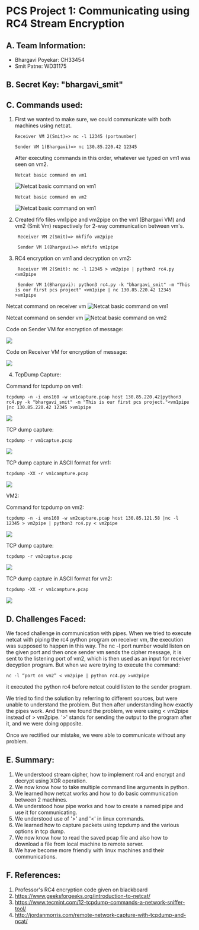 # PCS Project 1: Communicating using RC4 Stream Encryption

## A. Team Information:

* Bhargavi Poyekar: CH33454
* Smit Patne: WD31175

## B. Secret Key: "bhargavi_smit"

## C.  Commands used:

1.  First we wanted to make sure, we could communicate with both machines using netcat.

        Receiver VM 2(Smit)=> nc -l 12345 (portnumber)

        Sender VM 1(Bhargavi)=> nc 130.85.220.42 12345

    After executing commands in this order, whatever we typed on vm1 was seen on vm2. 

        Netcat basic command on vm1
    ![Netcat basic command on vm1](https://i.postimg.cc/ht4kFHK5/image.png "Netcat basic command on vm1")

        Netcat basic command on vm2
    ![Netcat basic command on vm1](https://i.postimg.cc/vB2hCNH5/image.png )

2. Created fifo files vm1pipe and vm2pipe on the vm1 (Bhargavi VM) and vm2 (Smit Vm) respectively for 2-way communication between vm's.

        Receiver VM 2(Smit)=> mkfifo vm2pipe

        Sender VM 1(Bhargavi)=> mkfifo vm1pipe

3. RC4 encryption on vm1 and decryption on vm2:

        Receiver VM 2(Smit): nc -l 12345 > vm2pipe | python3 rc4.py <vm2pipe 

        Sender VM 1(Bhargavi): python3 rc4.py -k "bhargavi_smit" -m "This is our first pcs project" <vm1pipe | nc 130.85.220.42 12345 >vm1pipe 

Netcat command on receiver vm
![Netcat basic command on vm1](https://i.postimg.cc/tJnWs6Y8/image.png )


Netcat command on sender vm
![Netcat basic command on vm2](https://i.postimg.cc/brKf5nP9/image.png)

Code on Sender VM for encryption of message:

![](https://i.postimg.cc/4dPSt9nx/image.png )

Code on Receiver VM for encryption of message:

![](https://i.postimg.cc/pXCKHJ4T/image.png )

4. TcpDump Capture:

Command for tcpdump on vm1:

    tcpdump -n -i ens160 -w vm1capture.pcap host 130.85.220.42|python3 rc4.py -k "bhargavi_smit" -m "This is our first pcs project."<vm1pipe |nc 130.85.220.42 12345 >vm1pipe

![](https://i.postimg.cc/kMTjmHGV/image.png)


TCP dump capture:

    tcpdump -r vm1captue.pcap

![](https://i.postimg.cc/J0W3MbJz/image.png)

TCP dump capture in ASCII format for vm1:

    tcpdump -XX -r vm1campture.pcap

![](https://i.postimg.cc/8C0tQJt7/image.png)

VM2: 

Command for tcpdump on vm2: 

    tcpdump -n -i ens160 -w vm2capture.pcap host 130.85.121.58 |nc -l 12345 > vm2pipe | python3 rc4.py < vm2pipe

![](https://i.postimg.cc/qMtGdMWY/image.png)

TCP dump capture:

    tcpdump -r vm2captue.pcap
![](https://i.postimg.cc/KjFcZzY2/image.png)

TCP dump capture in ASCII format for vm2:

    tcpdump -XX -r vm1campture.pcap

![](https://i.postimg.cc/PryswySY/image.png)

## D. Challenges Faced: 

We faced challenge in communication with pipes. When we tried to execute  netcat with piping the rc4 python program on receiver vm, the execution was supposed to happen in this way. The nc -l port number would listen on the given port and then once sender vm sends the cipher message, it is sent to the listening port of vm2, which is then used as an input for receiver decyption program. But when we were trying to execute the command: 
    
    nc -l “port on vm2” < vm2pipe | python rc4.py >vm2pipe

it  executed the python rc4 before netcat could listen to the sender program. 

We tried to find the solution by referring to different sources, but were unable to understand the problem. But then after understanding how exactly the pipes work. And then we found the problem, we were using < vm2pipe instead of > vm2pipe. '>' stands for sending the output to the program after it, and we were doing opposite. 

Once we rectified our mistake, we were able to communicate without any problem.

## E. Summary:

1. We understood stream cipher, how to implement rc4 and encrypt and decrypt using XOR operation.
2. We now know how to take multiple command line arguments in python.
3. We learned how netcat works and how to do basic communication between 2 machines.
4. We understood how pipe works and how to create a named pipe and use it for communicating.
5. We understood use of '>' and '<' in linux commands.
6. We learned how to capture packets using tcpdump and the various options in tcp dump.
7. We now know how to read the saved pcap file and also how to download a file from local machine to remote server.  
8. We have become more friendly with linux machines and their communications.

## F. References:

1. Professor's RC4 encryption code given on blackboard
2. https://www.geeksforgeeks.org/introduction-to-netcat/
3. https://www.tecmint.com/12-tcpdump-commands-a-network-sniffer-tool/
4. http://jordanmorris.com/remote-network-capture-with-tcpdump-and-ncat/






